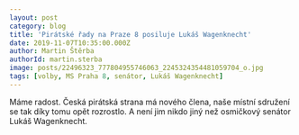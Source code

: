 ```yaml
---
layout: post
category: blog
title: 'Pirátské řady na Praze 8 posiluje Lukáš Wagenknecht'
date: 2019-11-07T10:35:00.000Z
author: Martin Štěrba
authorId: martin.sterba
image: posts/22496323_777804955746063_2245324354481059704_o.jpg
tags: [volby, MS Praha 8, senátor, Lukáš Wagenknecht]
---
```



Máme radost. Česká pirátská strana má nového člena, naše místní sdružení se tak díky tomu opět rozrostlo. A není jim nikdo jiný než osmičkový senátor Lukáš Wagenknecht.
